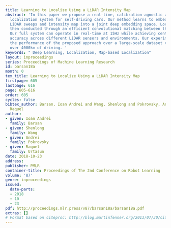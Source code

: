 ```yaml
---
title: Learning to Localize Using a LiDAR Intensity Map
abstract: 'In this paper we propose a real-time, calibration-agnostic and effective
  localization system for self-driving cars. Our method learns to embed the online
  LiDAR sweeps and intensity map into a joint deep embedding space. Localization is
  then conducted through an efficient convolutional matching between the embeddings.
  Our full system can operate in real-time at 15Hz while achieving centimeter level
  accuracy across different LiDAR sensors and environments. Our experiments illustrate
  the performance of the proposed approach over a large-scale dataset consisting of
  over 4000km of driving. '
keywords: " Deep Learning, Localization, Map-based Localization"
layout: inproceedings
series: Proceedings of Machine Learning Research
id: barsan18a
month: 0
tex_title: Learning to Localize Using a LiDAR Intensity Map
firstpage: 605
lastpage: 616
page: 605-616
order: 605
cycles: false
bibtex_author: Barsan, Ioan Andrei and Wang, Shenlong and Pokrovsky, Andrei and Urtasun,
  Raquel
author:
- given: Ioan Andrei
  family: Barsan
- given: Shenlong
  family: Wang
- given: Andrei
  family: Pokrovsky
- given: Raquel
  family: Urtasun
date: 2018-10-23
address: 
publisher: PMLR
container-title: Proceedings of The 2nd Conference on Robot Learning
volume: '87'
genre: inproceedings
issued:
  date-parts:
  - 2018
  - 10
  - 23
pdf: http://proceedings.mlr.press/v87/barsan18a/barsan18a.pdf
extras: []
# Format based on citeproc: http://blog.martinfenner.org/2013/07/30/citeproc-yaml-for-bibliographies/
---
```


